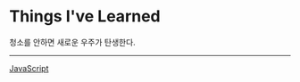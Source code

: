 # Things I've Learned

청소를 안하면 새로운 우주가 탄생한다.



---

[JavaScript](https://github.com/JiSop/TIL/tree/master/JavaScript)
